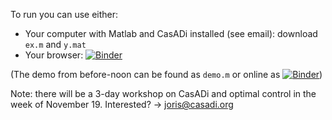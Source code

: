 To run you can use either:
  - Your computer with Matlab and CasADi installed (see email): download `ex.m` and `y.mat`
  - Your browser: [![Binder](https://mybinder.org/badge_logo.svg)](https://mybinder.org/v2/gh/meco-group/blux2019_ggn_demo/master?filepath=ex.ipynb)


(The demo from before-noon can be found as `demo.m` or online as [![Binder](https://mybinder.org/badge_logo.svg)](https://mybinder.org/v2/gh/meco-group/blux2019_ggn_demo/master?filepath=demo.ipynb))


Note: there will be a 3-day workshop on CasADi and optimal control in the week of November 19.
Interested? -> joris@casadi.org
